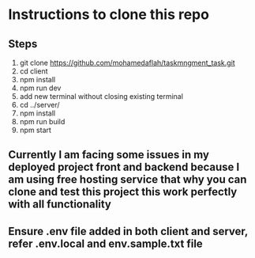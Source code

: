 # Instructions to clone this repo

## Steps

1. git clone https://github.com/mohamedaflah/taskmngment_task.git
2. cd client
3. npm install
4. npm run dev
5. add new terminal without closing existing terminal
6. cd ../server/
7. npm install
8. npm run build
9. npm start

## Currently I am facing some issues in my deployed project front and backend because I am using free hosting service that why you can clone and test this project this work perfectly with all functionality

## Ensure .env file added in both client and server, refer .env.local and env.sample.txt file
